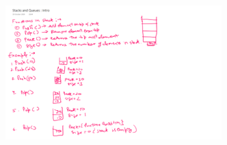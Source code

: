 ![Stack Basics](https://github.com/ShikharSundriyal/DataStructureAlgorithms/blob/master/StacksQueues/intro/intro.png)
